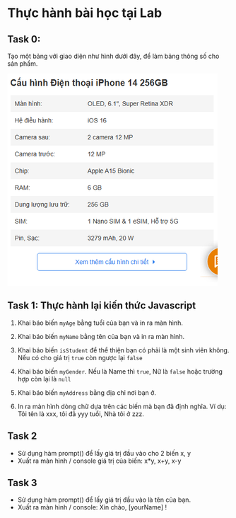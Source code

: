 # Thực hành bài học tại Lab

## Task 0: 

Tạo một bảng với giao diện như hình dưới đây, để làm bảng thông số  cho sản phẩm.

![table](table-params.png)



## Task 1: Thực hành lại kiến thức Javascript

1. Khai báo biến `myAge` bằng tuổi của bạn và in ra màn hình.

1. Khai báo biến `myName` bằng tên của bạn và in ra màn hình.

1. Khai báo biến `isStudent` để thể thiện bạn có phải là một sinh viên không. Nếu có cho giá trị `true` còn ngược lại `false`

1. Khai báo biến `myGender`. Nếu là Name thì `true`, Nữ là `false` hoặc trường hợp còn lại là `null`

1. Khai báo biến `myAddress` bằng địa chỉ nơi bạn ở.

1. In ra màn hình dòng chữ dựa trên các biến mà bạn đã định nghĩa.
 Ví dụ: Tôi tên là xxx,  tôi đã yyy tuổi, Nhà tôi ở zzz.

## Task 2

- Sử dụng hàm prompt() để lấy giá trị đầu vào cho 2 biến x, y
- Xuất ra màn hình / console giá trị của biến: x*y, x+y, x-y


## Task 3

- Sử dụng hàm prompt() để lấy giá trị đầu vào là tên của bạn.
- Xuất ra màn hình / console: Xin chào, [yourName] !
